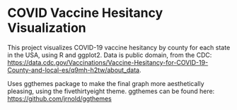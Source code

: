 # COVID Vaccine Hesitancy Visualization
This project visualizes COVID-19 vaccine hesitancy by county for each state in the USA, using R and ggplot2. 
Data is public domain, from the CDC: https://data.cdc.gov/Vaccinations/Vaccine-Hesitancy-for-COVID-19-County-and-local-es/q9mh-h2tw/about_data. 

Uses ggthemes package to make the final graph more aesthetically pleasing, using the fivethirtyeight theme. ggthemes can be found here: https://github.com/jrnold/ggthemes

